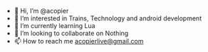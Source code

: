- 👋 Hi, I’m @acopier
- 👀 I’m interested in Trains, Technology and android development
- 🌱 I’m currently learning Lua
- 💞️ I’m looking to collaborate on Nothing
- 📫 How to reach me acopierlive@gmail.com

<!---
acopier/acopier is a ✨ special ✨ repository because its `README.md` (this file) appears on your GitHub profile.
You can click the Preview link to take a look at your changes.
--->
